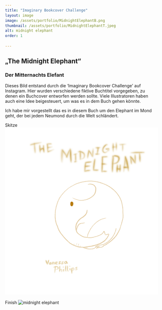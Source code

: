 ```yaml
---
title: "Imaginary Bookcover Challenge"
layout: image
image: /assets/portfolio/MidnightElephantB.png
thumbnail: /assets/portfolio/MidnightElephantT.jpeg
alt: midnight elephant
order: 1

---
```


## „The Midnight Elephant“

### Der Mitternachts Elefant

Dieses Bild entstand durch die ‘Imaginary Bookcover Challenge' auf Instagram. Hier wurden verschiedene fiktive Buchtitel vorgegeben, zu denen ein Buchcover entworfen werden sollte.
Viele Illustratoren haben auch eine Idee beigesteuert, um was es in dem Buch gehen könnte.

Ich habe mir vorgestellt das es in diesem Buch um den Elephant im Mond geht, der bei jedem Neumond durch die Welt schländert.

Skitze
![midnight elephant sketch](../assets/portfolio/MidnightElephantC.png)

Finish
![midnight elephant](../assets/portfolio/MidnightElephantA.png)




